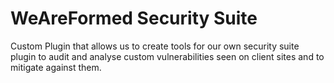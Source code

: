 # WeAreFormed Security Suite

Custom Plugin that allows us to create tools for our own security suite plugin to audit and analyse custom vulnerabilities seen on client sites and to mitigate against them.
